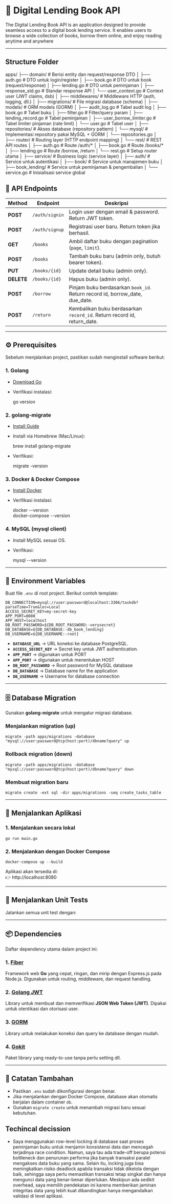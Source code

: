 # 📌 Digital Lending Book API
The Digital Lending Book API is an application designed to provide seamless access to a digital book lending service. It enables users to browse a wide collection of books, borrow them online, and enjoy reading anytime and anywhere

---

## Structure Folder
apps/
├── domain/                  # Berisi entity dan request/response DTO
│   ├── auth.go              # DTO untuk login/register
│   ├── book.go              # DTO untuk book (request/response)
│   ├── lending.go           # DTO untuk peminjaman
│   ├── response_std.go      # Standar response API
│   └── user_context.go      # Context user (JWT claims, dsb)
│
├── middlewares/             # Middleware HTTP (auth, logging, dll.)
│
├── migrations/              # File migrasi database (schema)
│
├── models/                  # ORM models (GORM)
│   ├── audit_log.go         # Tabel audit log
│   ├── book.go              # Tabel buku
│   ├── filter.go            # Filter/query param
│   ├── lending_record.go    # Tabel peminjaman
│   ├── user_borrow_limiter.go # Tabel limiter pinjaman (rate limit)
│   └── user.go              # Tabel user
│
├── repositories/            # Akses database (repository pattern)
│   └── mysql/               # Implementasi repository pakai MySQL + GORM
│       └── repositories.go
│
├── router/                  # Routing layer (HTTP endpoint mapping)
│   └── rest/                # REST API routes
│       ├── auth.go          # Route /auth/*
│       ├── book.go          # Route /books/*
│       ├── lending.go       # Route /borrow, /return
│       └── rest.go          # Setup router utama
│
├── service/                 # Business logic (service layer)
│   ├── auth/                # Service untuk autentikasi
│   ├── book/                # Service untuk manajemen buku
│   ├── book_lending/        # Service untuk peminjaman & pengembalian
│   └── service.go           # Inisialisasi service global

## 🔗 API Endpoints

| Method     | Endpoint       | Deskripsi                                                                   |
| ---------- | -------------- | --------------------------------------------------------------------------- |
| **POST**   | `/auth/signin` | Login user dengan email & password. Return JWT token.                       |
| **POST**   | `/auth/signup` | Registrasi user baru. Return token jika berhasil.                           |
| **GET**    | `/books`       | Ambil daftar buku dengan pagination (`page`, `limit`).                      |
| **POST**   | `/books`       | Tambah buku baru (admin only, butuh bearer token).                          |
| **PUT**    | `/books/{id}`  | Update detail buku (admin only).                                            |
| **DELETE** | `/books/{id}`  | Hapus buku (admin only).                                                    |
| **POST**   | `/borrow`      | Pinjam buku berdasarkan `book_id`. Return record id, borrow_date, due_date. |
| **POST**   | `/return`      | Kembalikan buku berdasarkan `record_id`. Return record id, return_date.     |


---

## ⚙️ Prerequisites

Sebelum menjalankan project, pastikan sudah menginstall software berikut:

### 1. Golang
- [Download Go](https://go.dev/dl/)  
- Verifikasi instalasi:

    go version

### 2. golang-migrate
- [Install Guide](https://github.com/golang-migrate/migrate/tree/master/cmd/migrate)  
- Install via Homebrew (Mac/Linux):

    brew install golang-migrate

- Verifikasi:

    migrate -version

### 3. Docker & Docker Compose
- [Install Docker](https://docs.docker.com/get-docker/)  
- Verifikasi instalasi:

    docker --version  
    docker-compose --version

### 4. MySQL (mysql client)
- Install MySQL sesuai OS.  
- Verifikasi:

    mysql --version

---

## 🔑 Environment Variables

Buat file `.env` di root project. Berikut contoh template:

    DB_CONNECTION=mysql://user:password@localhost:3306/taskdb?parseTime=True&loc=Local
    ACCESS_SECRET_KEY=my-secret-key
    APP_PORT=8080
    APP_HOST=localhost
    DB_ROOT_PASSWORD=${DB_ROOT_PASSWORD:-verysecret}
    DB_DATABASE=${DB_DATABASE:-db_book_lending}
    DB_USERNAME=${DB_USERNAME:-root}

- **`DATABASE_URL`** → URL koneksi ke database PostgreSQL.  
- **`ACCESS_SECRET_KEY`** → Secret key untuk JWT authentication.  
- **`APP_PORT`** → digunakan untuk PORT
- **`APP_PORT`** → digunakan untuk menentukan HOST
- **`DB_ROOT_PASSWORD`** → Root password for MySQL database
- **`DB_DATABASE`** → Database name for the application
- **`DB_USERNAME`** → Username for database connection

---

## 🗄️ Database Migration

Gunakan **golang-migrate** untuk mengatur migrasi database.

### Menjalankan migration (up)

    migrate -path apps/migrations -database "mysql://user:password@tcp(host:port)/dbname?query" up

### Rollback migration (down)

    migrate -path apps/migrations -database "mysql://user:password@tcp(host:port)/dbname?query" down

### Membuat migration baru

    migrate create -ext sql -dir apps/migrations -seq create_tasks_table

---

## 🚀 Menjalankan Aplikasi

### 1. Menjalankan secara lokal

    go run main.go

### 2. Menjalankan dengan Docker Compose

    docker-compose up --build

Aplikasi akan tersedia di:  
👉 http://localhost:8080

---

## 🧪 Menjalankan Unit Tests

Jalankan semua unit test dengan:

---

## 📦 Dependencies

Daftar dependency utama dalam project ini:

### 1. [Fiber](https://github.com/gofiber/fiber)
Framework web **Go** yang cepat, ringan, dan mirip dengan Express.js pada Node.js. Digunakan untuk routing, middleware, dan request handling.

### 2. [Golang JWT](https://github.com/golang-jwt/jwt)
Library untuk membuat dan memverifikasi **JSON Web Token (JWT)**. Dipakai untuk otentikasi dan otorisasi user.

### 3. [GORM](https://gorm.io/index.html)
Library untuk melakukan koneksi dan query ke database dengan mudah.

### 4. [Gokit](https://github.com/vizucode/gokit)
Paket library yang ready-to-use tanpa perlu setting dll.

---

## 📝 Catatan Tambahan
- Pastikan `.env` sudah dikonfigurasi dengan benar.  
- Jika menjalankan dengan Docker Compose, database akan otomatis berjalan dalam container `db`.  
- Gunakan `migrate create` untuk menambah migrasi baru sesuai kebutuhan.

## Techincal decission
- Saya menggunakan row-level locking di database saat proses peminjaman buku untuk menjamin konsistensi data dan mencegah terjadinya race condition. Namun, saya tau ada trade-off berupa potensi bottleneck dan penurunan performa jika banyak transaksi paralel mengakses data buku yang sama. Selain itu, locking juga bisa meningkatkan risiko deadlock apabila transaksi tidak dikelola dengan baik, sehingga saya perlu memastikan transaksi tetap singkat dan hanya mengunci data yang benar-benar diperlukan. Meskipun ada sedikit overhead, saya memilih pendekatan ini karena memberikan jaminan integritas data yang lebih kuat dibandingkan hanya mengandalkan validasi di level aplikasi.